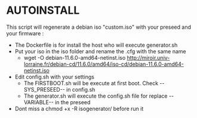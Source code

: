 # AUTOINSTALL
This script will regenerate a debian iso "custom.iso" with your preseed and your firmware :

- The Dockerfile is for install the host who will execute generator.sh
- Put your iso in the iso folder and rename the .cfg with the same name
	- wget -O debian-11.6.0-amd64-netinst.iso http://miroir.univ-lorraine.fr/debian-cd/11.6.0/amd64/iso-cd/debian-11.6.0-amd64-netinst.iso
- Edit config.sh with your settings
	- The FIRSTBOOT.sh will be execute at first boot. Check --SYS_PRESEED-- in config.sh
	- The generator.sh will execute the config.sh file for replace --VARIABLE-- in the preseed
- Dont miss a chmod +x -R isogenerator/ before run it





